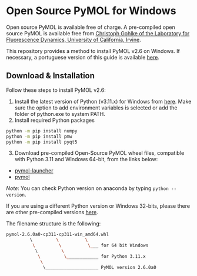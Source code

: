 # Open Source PyMOL for Windows

Open source PyMOL is available free of charge. A pre-compiled open source PyMOL is available free from [Christoph Gohlke of the Laboratory for Fluorescence Dynamics, University of California, Irvine](http://www.lfd.uci.edu/~gohlke/pythonlibs/#pymol).

This repository provides a method to install PyMOL v2.6 on Windows. If necessary, a portuguese version of this guide is available [here](https://github.com/LBC-LNBio/PyMOL4Win/blob/main/README_PT.md).

## Download & Installation

Follow these steps to install PyMOL v2.6:

1. Install the latest version of Python (v3.11.x) for Windows from [here](http://www.python.org/downloads/). Make sure the option to add environment variables is selected or add the folder of python.exe to system PATH.
2. Install required Python packages

```bash
python -m pip install numpy
python -m pip install pmw
python -m pip install pyqt5
```

3. Download pre-compiled Open-Source PyMOL wheel files, compatible with Python 3.11 and Windows 64-bit, from the links below:

- [pymol-launcher](https://github.com/LBC-LNBio/PyMOL4Win/releases/latest/download/pymol_launcher-2.1-cp37-cp37m-win_amd64.whl)
- [pymol](https://github.com/LBC-LNBio/PyMOL4Win/releases/latest/download/pymol-2.4.0-cp37-cp37m-win_amd64.whl)

_Note_: You can check Python version on anaconda by typing `python --version`.

If you are using a different Python version or Windows 32-bits, please there are other pre-compiled versions [here](https://www.lfd.uci.edu/~gohlke/pythonlibs/#pymol).

The filename structure is the following:

```bash
pymol‑2.6.0a0‑cp311‑cp311‑win_amd64.whl
         \         \          \
          \         \          \___ for 64 bit Windows
           \         \
            \         \____________ for Python 3.11.x
             \
              \____________________ PyMOL version 2.6.0a0
```
